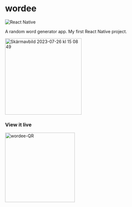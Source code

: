 # wordee
![React Native](https://img.shields.io/badge/react_native-%2320232a.svg?style=for-the-badge&logo=react&logoColor=%2361DAFB) 

A random word generator app. My first React Native project.

<img width="250" alt="Skärmavbild 2023-07-26 kl  15 08 49" src="https://github.com/AntoniaGranit/react-native-wordee/assets/95037306/2d0b5be9-567a-4867-ae88-aac7081f70ea">

### View it live

<img width="228" alt="wordee-QR" src="https://github.com/AntoniaGranit/react-native-wordee/assets/95037306/46193983-3ef0-4b57-80a1-b3e8d5beea24">


